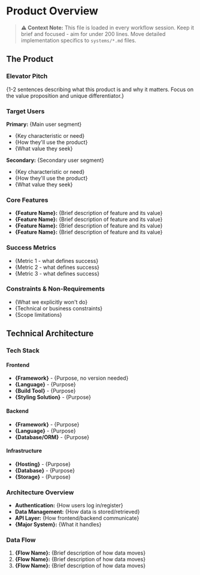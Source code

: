 # Product Overview

> **⚠️ Context Note:** This file is loaded in every workflow session. Keep it brief and focused - aim for under 200 lines. Move detailed implementation specifics to `systems/*.md` files.

## The Product

### Elevator Pitch
{1-2 sentences describing what this product is and why it matters. Focus on the value proposition and unique differentiator.}

### Target Users
**Primary:** {Main user segment}
- {Key characteristic or need}
- {How they'll use the product}
- {What value they seek}

**Secondary:** {Secondary user segment}
- {Key characteristic or need}
- {How they'll use the product}
- {What value they seek}

### Core Features
- **{Feature Name}:** {Brief description of feature and its value}
- **{Feature Name}:** {Brief description of feature and its value}
- **{Feature Name}:** {Brief description of feature and its value}
- **{Feature Name}:** {Brief description of feature and its value}

### Success Metrics
- {Metric 1 - what defines success}
- {Metric 2 - what defines success}
- {Metric 3 - what defines success}

### Constraints & Non-Requirements
- {What we explicitly won't do}
- {Technical or business constraints}
- {Scope limitations}

## Technical Architecture

### Tech Stack
#### Frontend
- **{Framework}** - {Purpose, no version needed}
- **{Language}** - {Purpose}
- **{Build Tool}** - {Purpose}
- **{Styling Solution}** - {Purpose}

#### Backend
- **{Framework}** - {Purpose}
- **{Language}** - {Purpose}
- **{Database/ORM}** - {Purpose}

#### Infrastructure
- **{Hosting}** - {Purpose}
- **{Database}** - {Purpose}
- **{Storage}** - {Purpose}

### Architecture Overview
<!-- High-level system architecture - major systems only -->
- **Authentication:** {How users log in/register}
- **Data Management:** {How data is stored/retrieved}
- **API Layer:** {How frontend/backend communicate}
- **{Major System}:** {What it handles}

### Data Flow
1. **{Flow Name}:** {Brief description of how data moves}
2. **{Flow Name}:** {Brief description of how data moves}
3. **{Flow Name}:** {Brief description of how data moves}
